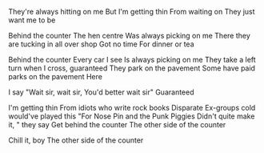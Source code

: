 They're always hitting on me
But I'm getting thin
From waiting on
They just want me to be

Behind the counter
The hen centre
Was always picking on me
There they are tucking in all over shop
Got no time
For dinner or tea

Behind the counter
Every car I see
Is always picking on me
They take a left turn when I cross, guaranteed
They park on the pavement
Some have paid parks on the pavement
Here

I say "Wait sir, wait sir,
You'd better wait sir"
Guaranteed

I'm getting thin
From idiots who write rock books
Disparate
Ex-groups cold would've played this
"For Nose Pin and the Punk Piggies
Didn't quite make it, " they say
Get behind the counter
The other side of the counter

Chill it, boy
The other side of the counter
